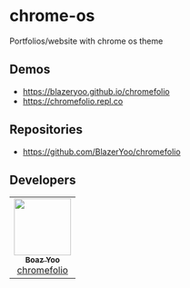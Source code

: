 # chrome-os
Portfolios/website with chrome os theme

## Demos
* https://blazeryoo.github.io/chromefolio
* https://chromefolio.repl.co

## Repositories
* https://github.com/BlazerYoo/chromefolio

## Developers
<table>
  <tr>
    <td align="center"><a href="https://github.com/BlazerYoo"><img src="https://avatars.githubusercontent.com/u/69565038?v=4" width="100px;" alt=""/><br /><sub><b>Boaz Yoo</b></sub></a><br /><a href="https://avatars.githubusercontent.com/u/69565038?v=4">chromefolio</a></td>
  </tr>
</table>
